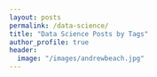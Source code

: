 ```yaml
---
layout: posts
permalink: /data-science/
title: "Data Science Posts by Tags"
author_profile: true
header:
  image: "/images/andrewbeach.jpg"
---
```

